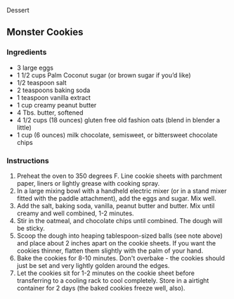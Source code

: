 Dessert

## Monster Cookies

### Ingredients

- 3 large eggs
- 1 1/2 cups Palm Coconut sugar (or brown sugar if you’d like)
- 1/2 teaspoon salt
- 2 teaspoons baking soda
- 1 teaspoon vanilla extract
- 1 cup creamy peanut butter
- 4 Tbs. butter, softened
- 4 1/2 cups (18 ounces) gluten free old fashion oats (blend in blender a little)
- 1 cup (6 ounces) milk chocolate, semisweet, or bittersweet chocolate chips

### Instructions

1. Preheat the oven to 350 degrees F. Line cookie sheets with parchment paper, liners or lightly grease with cooking spray.
2. In a large mixing bowl with a handheld electric mixer (or in a stand mixer fitted with the paddle attachment), add the eggs and sugar. Mix well.
3. Add the salt, baking soda, vanilla, peanut butter and butter. Mix until creamy and well combined, 1-2 minutes.
4. Stir in the oatmeal, and chocolate chips until combined. The dough will be sticky.
5. Scoop the dough into heaping tablespoon-sized balls (see note above) and place about 2 inches apart on the cookie sheets. If you want the cookies thinner, flatten them slightly with the palm of your hand.
6. Bake the cookies for 8-10 minutes. Don't overbake - the cookies should just be set and very lightly golden around the edges.
7. Let the cookies sit for 1-2 minutes on the cookie sheet before transferring to a cooling rack to cool completely. Store in a airtight container for 2 days (the baked cookies freeze well, also).
